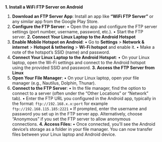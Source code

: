 **1. Install a WiFi FTP Server on Android**
1. **Download an FTP Server App**: Install an app like **“WiFi FTP Server”** or any similar app from the Google Play Store.
2. **Configure the FTP Server**:
	• Open the app and configure the FTP server settings (port number, username, password, etc.).
	• Start the FTP server.
**2. Connect Your Linux Laptop to the Android Hotspot**
1. **Enable Mobile Hotspot on Android**:
	• Go to **Settings** > **Network & internet** > **Hotspot & tethering** > **Wi-Fi hotspot** and enable it.
	• Make a note of the hotspot’s SSID (name) and password.
2. **Connect Your Linux Laptop to the Android Hotspot**:
	• On your Linux laptop, open the Wi-Fi settings and connect to the Android hotspot using the provided SSID and password.
**3. Access the FTP Server from Linux**
1. **Open Your File Manager**:
	• On your Linux laptop, open your file manager (e.g., Nautilus, Dolphin, Thunar).
2. **Connect to the FTP Server**:
	• In the file manager, find the option to connect to a server (often under the “Other Locations” or “Network” tab).
	• Enter the FTP URL you configured in the Android app, typically in the format: `ftp://192.168.x.x:port` for example `ftp://192.168.115.185:2221`
	• If prompted, enter the username and password you set up in the FTP server app. Alternatively, choose “Anonymous” if you set the FTP server to allow anonymous connections.
**4. Access Files:**
	• Once connected, you’ll see the Android device’s storage as a folder in your file manager. You can now transfer files between your Linux laptop and Android device.

